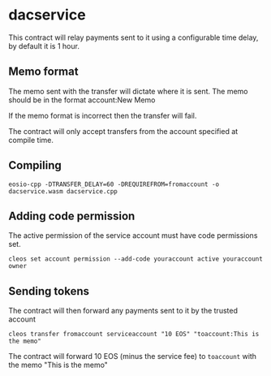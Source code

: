 # dacservice

This contract will relay payments sent to it using a configurable time delay, by default it is 1 hour.

## Memo format

The memo sent with the transfer will dictate where it is sent.  The memo should be in the format account:New Memo

If the memo format is incorrect then the transfer will fail.

The contract will only accept transfers from the account specified at compile time.

## Compiling

`eosio-cpp -DTRANSFER_DELAY=60 -DREQUIREFROM=fromaccount -o dacservice.wasm dacservice.cpp`

## Adding code permission

The active permission of the service account must have code permissions set.

`cleos set account permission --add-code youraccount active youraccount owner`

## Sending tokens

The contract will then forward any payments sent to it by the trusted account

`cleos transfer fromaccount serviceaccount "10 EOS" "toaccount:This is the memo"`

The contract will forward 10 EOS (minus the service fee) to `toaccount` with the memo "This is the memo"
